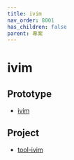 ```yaml
---
title: ivim
nav_order: 8001
has_children: false
parent: 專案
---
```


# ivim


## Prototype

* [ivim](https://github.com/samwhelp/note-about-vim/tree/gh-pages/_demo/prototype/ivim)

## Project

* [tool-ivim](https://github.com/samwhelp/tool-ivim)
